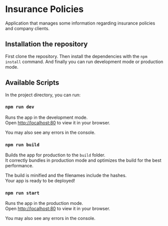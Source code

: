 # Insurance Policies

Application that manages some information regarding insurance policies and company clients.

## Installation the repository

First clone the repository. Then install the dependencies with the `npm install` command. And finally you can run development mode or production mode.

## Available Scripts

In the project directory, you can run:

### `npm run dev`

Runs the app in the development mode.\
Open [http://localhost:80](http://localhost:80) to view it in your browser.

You may also see any errors in the console.

### `npm run build`

Builds the app for production to the `build` folder.\
It correctly bundles in production mode and optimizes the build for the best performance.

The build is minified and the filenames include the hashes.\
Your app is ready to be deployed!

### `npm run start`

Runs the app in the production mode.\
Open [http://localhost:80](http://localhost:80) to view it in your browser.

You may also see any errors in the console.
